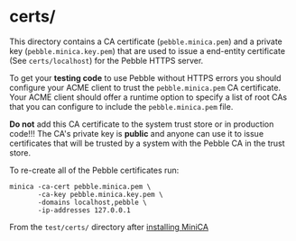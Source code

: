 # certs/

This directory contains a CA certificate (`pebble.minica.pem`) and a private key
(`pebble.minica.key.pem`) that are used to issue a end-entity certificate (See
`certs/localhost`)  for the Pebble HTTPS server.

To get your **testing code** to use Pebble without HTTPS errors you should
configure your ACME client to trust the `pebble.minica.pem` CA certificate. Your
ACME client should offer a runtime option to specify a list of root CAs that you
can configure to include the `pebble.minica.pem` file.

**Do not** add this CA certificate to the system trust store or in production
code!!! The CA's private key is **public** and anyone can use it to issue
certificates that will be trusted by a system with the Pebble CA in the trust
store.

To re-create all of the Pebble certificates run:

    minica -ca-cert pebble.minica.pem \
           -ca-key pebble.minica.key.pem \
           -domains localhost,pebble \
           -ip-addresses 127.0.0.1

From the `test/certs/` directory after [installing
MiniCA](https://github.com/jsha/minica#installation)
